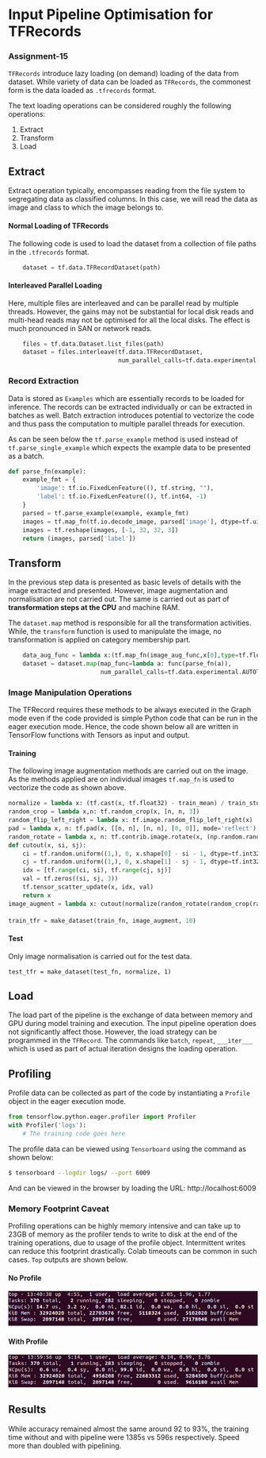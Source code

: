 #  Input Pipeline Optimisation for TFRecords 

### Assignment-15

`TFRecords` introduce lazy loading (on demand) loading of the data from dataset. While variety of data can be loaded as `TFRecords`, the commonest form is the data loaded as `.tfrecords` format. 

The text loading operations can be considered roughly the following operations:

1. Extract
2. Transform
3. Load

## Extract

Extract operation typically, encompasses reading from the file system to segregating data as classified columns. In this case, we will read the data as image and class to which the image belongs to. 

#### Normal Loading of TFRecords

The following code is used to load the dataset from a collection of file paths in the `.tfrecords` format.
```python
	dataset = tf.data.TFRecordDataset(path)
```
#### Interleaved Parallel Loading

Here, multiple files are interleaved and can be parallel read by multiple threads. However, the gains may not be substantial for local disk reads and multi-head reads may not be optimised for all the local disks. The effect is much pronounced in SAN or network reads. 

```python
    files = tf.data.Dataset.list_files(path)
    dataset = files.interleave(tf.data.TFRecordDataset,    									                           cycle_length=nfile, 
					           num_parallel_calls=tf.data.experimental.AUTOTUNE)
```

### Record Extraction

Data is stored as `Examples` which are essentially records to be loaded for inference. The records can be extracted individually or can be extracted in batches as well. Batch extraction introduces potential to vectorize the code and thus pass the computation to multiple parallel threads for execution.

As can be seen below the `tf.parse_example` method is used instead of `tf.parse_single_example` which expects the example data to be presented as a batch. 

```python
def parse_fn(example):
    example_fmt = {
        'image': tf.io.FixedLenFeature((), tf.string, ""),
        'label': tf.io.FixedLenFeature((), tf.int64, -1)
    }
    parsed = tf.parse_example(example, example_fmt)
    images = tf.map_fn(tf.io.decode_image, parsed['image'], dtype=tf.uint8)
    images = tf.reshape(images, [-1, 32, 32, 3])
    return (images, parsed['label'])
```



## Transform

In the previous step data is presented as basic levels of details with the image extracted and presented. However, image augmentation and normalisation are not carried out. The same is carried out as part of **transformation steps at the CPU** and machine RAM.

The `dataset.map` method is responsible for all the transformation activities. While, the `transform` function is used to manipulate the image, no transformation is applied on category membership part.  

```python
    data_aug_func = lambda x:(tf.map_fn(image_aug_func,x[0],type=tf.float32), x[1])    
    dataset = dataset.map(map_func=lambda a: func(parse_fn(a)), 
                          num_parallel_calls=tf.data.experimental.AUTOTUNE)
```

### Image Manipulation Operations

The TFRecord requires these methods to be always executed in the Graph mode even if the code provided is simple Python code that can be run in the eager execution mode. Hence, the code shown below all are written in TensorFlow functions with Tensors as input and output. 

#### Training

The following image augmentation methods are carried out on the image. As the methods applied are on individual images `tf.map_fn` is used to vectorize the code as shown above. 

```python
normalize = lambda x: (tf.cast(x, tf.float32) - train_mean) / train_std
random_crop = lambda x,n: tf.random_crop(x, [n, n, 3])
random_flip_left_right = lambda x: tf.image.random_flip_left_right(x)
pad = lambda x, n: tf.pad(x, [[n, n], [n, n], [0, 0]], mode='reflect')
random_rotate = lambda x, n: tf.contrib.image.rotate(x, (np.random.rand()-0.5)*math.pi/180*n)
def cutout(x, si, sj):
    ci = tf.random.uniform((1,), 0, x.shape[0] - si - 1, dtype=tf.int32)[0]
    cj = tf.random.uniform((1,), 0, x.shape[1] - sj - 1, dtype=tf.int32)[0]
    idx = [tf.range(ci, si), tf.range(cj, sj)]
    val = tf.zeros((si, sj, 3))
    tf.tensor_scatter_update(x, idx, val)
    return x
image_augment = lambda x: cutout(normalize(random_rotate(random_crop(random_flip_left_right(pad(x, 4)), 32), 10)), 8, 8)

train_tfr = make_dataset(train_fn, image_augment, 10)
```

#### Test

Only image normalisation is carried out for the test data. 

```
test_tfr = make_dataset(test_fn, normalize, 1)
```

## Load

The load part of the pipeline is the exchange of data between memory and GPU during model training and execution. The input pipeline operation does not significantly affect those. However, the load strategy can be programmed in the `TFRecord`. The commands like `batch`, `repeat`, `___iter___` which is used as part of actual iteration designs the loading operation. 

## Profiling

Profile data can be collected as part of the code by instantiating a `Profile` object in the eager execution mode. 

```python
from tensorflow.python.eager.profiler import Profiler
with Profiler('logs'):
    # The training code goes here
```

The profile data can be viewed using `Tensorboard` using the command as shown below:

```bash
$ tensorboard --logdir logs/ --port 6009
```

And can be viewed in the browser by loading the URL: http://localhost:6009 

### Memory Footprint Caveat

Profiling operations can be highly memory intensive and can take up to 23GB of memory as the profiler tends to write to disk at the end of the training operations, due to usage of the profile object. Intermittent writes can reduce this footprint drastically. Colab timeouts can be common in such cases. `Top` outputs are shown below. 

#### No Profile

![](profile-np.png)

#### With Profile

![](profile.png)



## Results

While accuracy remained almost the same around 92 to 93%, the training time without and with pipeline were 1385s vs 596s respectively. Speed more than doubled with pipelining.
